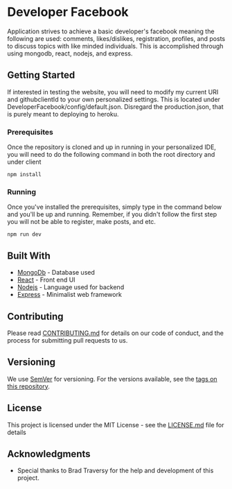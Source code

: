 # Developer Facebook

Application strives to achieve a basic developer's facebook meaning the following are used: comments, likes/dislikes, registration, profiles, and posts to discuss topics with like minded individuals. This is accomplished through using mongodb, react, nodejs, and express.

## Getting Started

If interested in testing the website, you will need to modify my current URI and githubclientId to your own personalized settings. This is located under DeveloperFacebook/config/default.json. Disregard the production.json, that is purely meant to deploying to heroku.

### Prerequisites

Once the repository is cloned and up in running in your personalized IDE, you will need to do the following command in both the root directory and under client

```
npm install
```

### Running

Once you've installed the prerequisites, simply type in the command below and you'll be up and running. Remember, if you didn't follow the first step you will not be able to register, make posts, and etc.

```
npm run dev
```


## Built With

* [MongoDb](https://www.mongodb.com/) - Database used
* [React](https://reactjs.org/) - Front end UI
* [Nodejs](https://nodejs.org/en/) - Language used for backend
* [Express](https://expressjs.com/) - Minimalist web framework

## Contributing

Please read [CONTRIBUTING.md](https://gist.github.com/PurpleBooth/b24679402957c63ec426) for details on our code of conduct, and the process for submitting pull requests to us.

## Versioning

We use [SemVer](http://semver.org/) for versioning. For the versions available, see the [tags on this repository](https://github.com/your/project/tags). 


## License

This project is licensed under the MIT License - see the [LICENSE.md](LICENSE.md) file for details

## Acknowledgments

* Special thanks to Brad Traversy for the help and development of this project.
